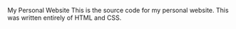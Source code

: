 My Personal Website
This is the source code for my personal website. This was written entirely of HTML and CSS.